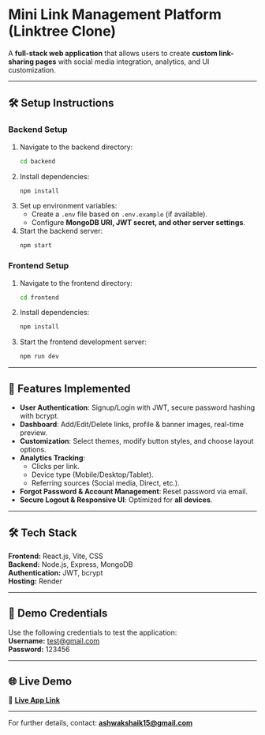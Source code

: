 # **Mini Link Management Platform (Linktree Clone)**  

A **full-stack web application** that allows users to create **custom link-sharing pages** with social media integration, analytics, and UI customization.  

---

## **🛠 Setup Instructions**  

### **Backend Setup**  
1. Navigate to the backend directory:  
   ```bash
   cd backend
   ```
2. Install dependencies:  
   ```bash
   npm install
   ```
3. Set up environment variables:  
   - Create a `.env` file based on `.env.example` (if available).  
   - Configure **MongoDB URI, JWT secret, and other server settings**.  
4. Start the backend server:  
   ```bash
   npm start
   ```

### **Frontend Setup**  
1. Navigate to the frontend directory:  
   ```bash
   cd frontend
   ```
2. Install dependencies:  
   ```bash
   npm install
   ```
3. Start the frontend development server:  
   ```bash
   npm run dev
   ```

---

## **🚀 Features Implemented**  
- **User Authentication**: Signup/Login with JWT, secure password hashing with bcrypt.  
- **Dashboard**: Add/Edit/Delete links, profile & banner images, real-time preview.  
- **Customization**: Select themes, modify button styles, and choose layout options.  
- **Analytics Tracking**:  
  - Clicks per link.  
  - Device type (Mobile/Desktop/Tablet).  
  - Referring sources (Social media, Direct, etc.).  
- **Forgot Password & Account Management**: Reset password via email.  
- **Secure Logout & Responsive UI**: Optimized for **all devices**.  

---

## **🛠 Tech Stack**  
**Frontend:** React.js, Vite, CSS  
**Backend:** Node.js, Express, MongoDB  
**Authentication:** JWT, bcrypt  
**Hosting:** Render 

---

## **🔐 Demo Credentials**  
Use the following credentials to test the application:  
**Username:** test@gmail.com  
**Password:** 123456  

---

## **🌐 Live Demo**  
🔗 **[Live App Link](https://linkspark.onrender.com/)**  

---

For further details, contact: **ashwakshaik15@gmail.com**  
